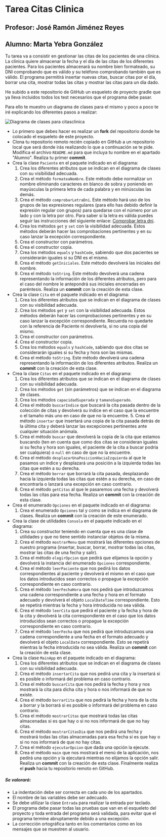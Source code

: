 # Tarea Citas Clinica
## Profesor: José Ramón Jiménez Reyes
## Alumno: Marta Yebra González

Tu tarea va a consistir en gestionar las citas de los pacientes de una clínica. La clínica quiere almacenar la fecha y el día de las citas de los diferentes pacientes. Para los pacientes almacenará su nombre bien formateado, su DNI comprobando que es válido y su teléfono comprobando también que es válido. El programa permitirá insertar nuevas citas, buscar citas por el día, borrar una cita, mostrar todas las citas y mostrar las citas para un día dado.

He subido a este repositorio de GitHub un esqueleto de proyecto gradle que ya lleva incluidos todos los test necesarios que el programa debe pasar.

Para ello te muestro un diagrama de clases para el mismo y poco a poco te iré explicando los diferentes pasos a realizar:

![Diagrama de clases para citasclinica](src/main/resources/citasClinica.png)

- Lo primero que debes hacer es realizar un **fork** del repositorio donde he colocado el esqueleto de este proyecto.
- Clona tu repositorio remoto recién copiado en GitHub a un repositorio local que será donde irás realizando lo que a continuación se te pide. Modifica el archivo `README.md` para que incluya tu nombre en el apartado "Alumno". Realiza tu primer **commit**.
- Crea la clase `Paciente` en el paquete indicado en el diagrama:
    1. Crea los diferentes atributos que se indican en el diagrama de clases con su visibilidad adecuada.
    2. Crea el método `formateaNombre`. Este método debe normalizar un nombre eliminando caracteres en blanco de sobra y poniendo en mayúsculas la primera letra de cada palabra y en minúsculas las demás.
    3. Crea el método `comprobarLetraDni`. Este método hará uso de los grupos de las expresiones regulares (para ello has debido definir la expresión regular con grupos) para quedarse con el número por un lado y con la letra por otro. Para saber si la letra es válida puedes seguir las instrucciones del siguiente enlace: [Comprobar letra dni](https://calculadorasonline.com/calcular-la-letra-del-dni-validar-un-dni/).
    4. Crea los métodos `get` y `set` con la visibilidad adecuada. Estos métodos deberán hacer las comprobaciones pertinentes y en su caso lanzar la excepción correspondiente.
    5. Crea el constructor con parámetros.
    6. Crea el constructor copia.
    7. Crea los métodos `equals` y `hashCode`, sabiendo que dos pacientes se considerarán iguales si su DNI es el mismo.
    8. Crea el método `getIniciales`. Este método devolverá las iniciales del nombre.
    9. Crea el método `toString`. Este método devolverá una cadena representando la información de los diferentes atributos, pero para el caso del nombre le antepondrá sus iniciales encerradas en paréntesis. Realiza un **commit** con la creación de esta clase.
- Crea la clase `Cita` en el paquete indicado en el diagrama:
    1. Crea los diferentes atributos que se indican en el diagrama de clases con su visibilidad adecuada.
    2. Crea los métodos `get` y `set` con la visibilidad adecuada. Estos métodos deberán hacer las comprobaciones pertinentes y en su caso lanzar la excepción correspondiente. Recuerda no quedarte con la referencia de Paciente ni devolverla, si no una copia del mismo.
    3. Crea el constructor con parámetros.
    4. Crea el constructor copia.
    5. Crea los métodos `equals` y `hashCode`, sabiendo que dos citas se considerarán iguales si su fecha y hora son las mismas.
    6. Crea el método `toString`. Este método devolverá una cadena representando la información de los diferentes atributos. Realiza un **commit** con la creación de esta clase.
- Crea la clase `Citas` en el paquete indicado en el diagrama:
    1. Crea los diferentes atributos que se indican en el diagrama de clases con su visibilidad adecuada.
    2. Crea los métodos `get` (sin parámetros) que se indican en el diagrama de clases.
    3. Crea los métodos `capacidadSuperada` y `tamanoSuperado`.
    4. Crea el método `buscarIndice` que buscará la cita pasada dentro de la colección de citas y devolverá su índice en el caso que la encuentre o el tamaño más uno en caso de que no la encuentre.
       5. Crea el método `insertar` que insertará una copia de la cita pasada detrás de la última cita y deberá lanzar las excepciones pertinentes ante cualquier situación anómala.
    6. Crea el método `buscar` que devolverá la copia de la cita que estamos buscando (ten en cuenta que como dos citas se consideran iguales si su fecha y hora son iguales, el paciente de la cita a buscar podría ser cualquiera) o `null` en caso de que no la encuentre.
    7. Crea el método `desplazarUnaPosicionHaciaIzquierda` al que le pasamos un índice y desplazará una posición a la izquierda todas las citas que estén a su derecha.
    8. Crea el método `borrar` que borrará la cita pasada, desplazando hacia la izquierda todas las citas que estén a su derecha, en caso de encontrarla o lanzará una excepción en caso contrario.
    9. Crea el método `getCitas` al que le pasaremos una fecha y devolverá todas las citas para esa fecha. Realiza un **commit** con la creación de esta clase.
- Crea el enumerado `Opciones` en el paquete indicado en el diagrama:
    1. Crea el enumerado `Opciones` tal y como se indica en el diagrama de clases. Realiza un **commit** con la creación de este enumerado.
- Crea la clase de utilidades `Consola` en el paquete indicado en el diagrama:
    1. Crea su constructor teniendo en cuenta que es una clase de utilidades y que no tiene sentido instanciar objetos de la misma.
    2. Crea el método `mostrarMenu` que mostrará las diferentes opciones de nuestro programa (insertar, buscar, borrar, mostrar todas las citas, mostrar las citas de una fecha y salir).
    3. Crea el método `elegirOpcion` que pedirá que elijamos la opción y devolverá la instancia del enumerado `Opciones` correspondiente.
    4. Crea el método `leerPaciente` que nos pedirá los datos correspondientes al paciente y devolverá el mismo en el caso que los datos introducidos sean correctos o propague la excepción correspondiente en caso contrario.
    5. Crea el método `leerFechaHora` que nos pedirá que introduzcamos una cadena correspondiente a una fecha y hora en el formato adecuado y devolverá el objeto `LocalDateTime` correspondiente. Esto se repetirá mientras la fecha y hora introducida no sea válida.
    6. Crea el método `leerCita` que pedirá el paciente y la fecha y hora de la cita y devolverá la cita correspondiente en el caso que los datos introducidos sean correctos o propague la excepción correspondiente en caso contrario.
    7. Crea el método `leerFecha` que nos pedirá que introduzcamos una cadena correspondiente a una fecha en el formato adecuado y devolverá el objeto `LocalDate` correspondiente. Esto se repetirá mientras la fecha introducida no sea válida. Realiza un **commit** con la creación de esta clase.
- Crea la clase `MainApp` en el paquete indicado en el diagrama:
    1. Crea los diferentes atributos que se indican en el diagrama de clases con su visibilidad adecuada.
    2. Crea el método `insertarCita` que nos pedirá una cita y la insertará si es posible o informará del problema en caso contrario.
    3. Crea el método `buscarCita` que nos pedirá la fecha y hora y nos mostrará la cita para dicha cita y hora o nos informará de que no existe.
    4. Crea el método `borrarCita` que nos pedirá la fecha y hora de la cita a borrar y la borrará si es posible o informará del problema en caso contrario.
    5. Crea el método `mostrarCitas` que mostrará todas las citas almacenadas si es que hay o si no nos informará de que no hay citas.
    6. Crea el método `mostrarCitasDia` que nos pedirá una fecha y mostrará todas las citas almacenadas para esa fecha si es que hay o si no nos informará de que no hay citas.
    7. Crea el método `ejecutarOpcion` que dada una opción la ejecute.
    8. Crea el método `main` que nos mostrará el menú de la aplicación, nos pedirá una opción y la ejecutará mientras no elijamos la opción salir. Realiza un **commit** con la creación de esta clase. Finalmente realiza el **push** hacia tu repositorio remoto en GitHub.

##### Se valorará:
- La indentación debe ser correcta en cada uno de los apartados.
- El nombre de las variables debe ser adecuado.
- Se debe utilizar la clase `Entrada` para realizar la entrada por teclado.
- El programa debe pasar todas las pruebas que van en el esqueleto del proyecto y toda entrada del programa será validada, para evitar que el programa termine abruptamente debido a una excepción.
- La corrección ortográfica tanto en los comentarios como en los mensajes que se muestren al usuario.
